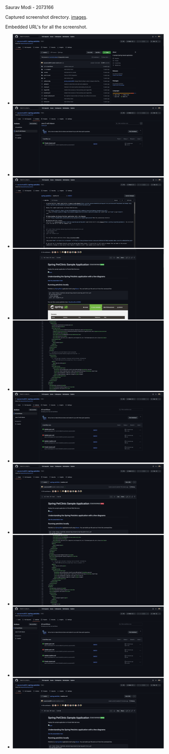 Saurav Modi - 2073166

Captured screenshot directory. [images](https://github.com/sauravmodi03/spring-petclinic/blob/39975859bb4a1acb4ab13d66fc1075293c5eb9ca/images).

Embedded URL's for all the screenshot.

* ![Capture #1](https://github.com/sauravmodi03/spring-petclinic/blob/39975859bb4a1acb4ab13d66fc1075293c5eb9ca/images/1.png)
* ![Capture #2](https://github.com/sauravmodi03/spring-petclinic/blob/39975859bb4a1acb4ab13d66fc1075293c5eb9ca/images/2.png)
* ![Capture #3](https://github.com/sauravmodi03/spring-petclinic/blob/39975859bb4a1acb4ab13d66fc1075293c5eb9ca/images/3.png)
* ![Capture #4](https://github.com/sauravmodi03/spring-petclinic/blob/39975859bb4a1acb4ab13d66fc1075293c5eb9ca/images/4.png)
* ![Capture #5](https://github.com/sauravmodi03/spring-petclinic/blob/39975859bb4a1acb4ab13d66fc1075293c5eb9ca/images/5.png)
* ![Capture #6](https://github.com/sauravmodi03/spring-petclinic/blob/39975859bb4a1acb4ab13d66fc1075293c5eb9ca/images/6.png)
* ![Capture #7](https://github.com/sauravmodi03/spring-petclinic/blob/39975859bb4a1acb4ab13d66fc1075293c5eb9ca/images/7.png)
* ![Capture #8](https://github.com/sauravmodi03/spring-petclinic/blob/39975859bb4a1acb4ab13d66fc1075293c5eb9ca/images/8.png)
* ![Capture #9](https://github.com/sauravmodi03/spring-petclinic/blob/39975859bb4a1acb4ab13d66fc1075293c5eb9ca/images/9.png)
* ![Capture #10](https://github.com/sauravmodi03/spring-petclinic/blob/39975859bb4a1acb4ab13d66fc1075293c5eb9ca/images/10.png)
